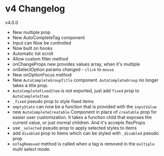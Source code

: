 # v4 Changelog

v4.0.0

- New multiple prop
- New AutoCompleteTag component
- Input can Now be controlled
- Now built on hooks
- Automatic list scroll
- Allow custom filter method
- onChangeProps new provides values array, when it's multiple
- onSelectOption params changed - `click` to `mouse`
- New onOptionFocus method
- New `AutoCompleteGroupTitle` component. `AutoCompleteGroup` no longer takes a title prop.
- `AutoCompleteFixedItem` is not exported, just add `fixed` prop to `AutoCompleteItem`
- `_fixed` pseudo prop to style fixed items
- `emptyState` can now be a function that is provided with the `inputValue`
- new `AutoCompleteCreatable` Component in place of `creatable` prop for easier user customization. It takes a function child that exposes the current value, or just normal children. And it's accepts flexProps
- use `_selected` pseudo prop to apply selected styles to items
- add `disabled` prop to Items which can be styled with `_disabled` pseudo prop 
- `onTagRemoved` method is called when a tag is removed in the `multiple` multi select mode.
